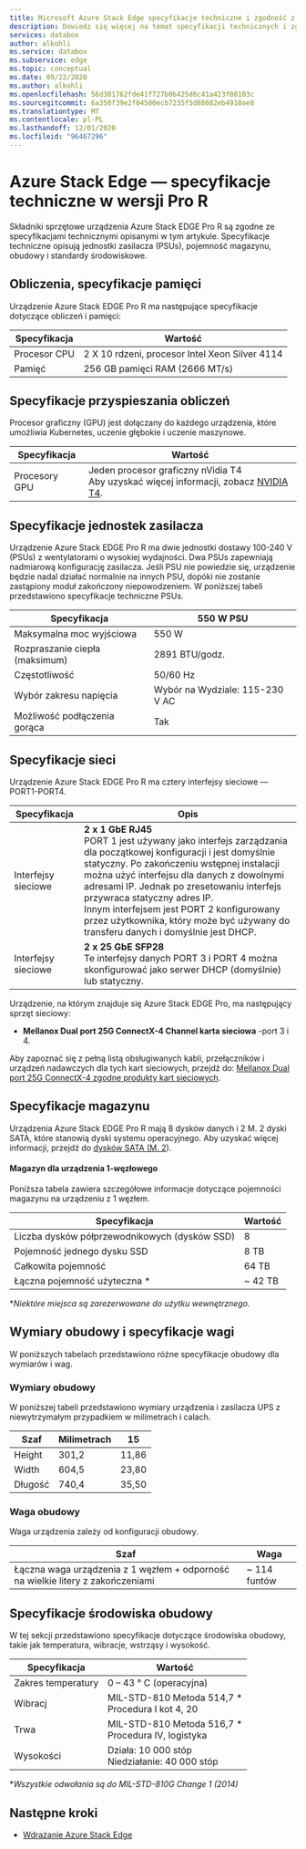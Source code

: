 ```yaml
---
title: Microsoft Azure Stack Edge specyfikacje techniczne i zgodność z pakietem Pro R | Microsoft Docs
description: Dowiedz się więcej na temat specyfikacji technicznych i zgodności dla urządzenia z Azure Stack EDGE Pro R
services: databox
author: alkohli
ms.service: databox
ms.subservice: edge
ms.topic: conceptual
ms.date: 09/22/2020
ms.author: alkohli
ms.openlocfilehash: 56d301762fde41f727b0b425d6c41a423f08103c
ms.sourcegitcommit: 6a350f39e2f04500ecb7235f5d88682eb4910ae8
ms.translationtype: MT
ms.contentlocale: pl-PL
ms.lasthandoff: 12/01/2020
ms.locfileid: "96467296"
---
```

# <a name="azure-stack-edge-pro-r-technical-specifications"></a>Azure Stack Edge — specyfikacje techniczne w wersji Pro R

Składniki sprzętowe urządzenia Azure Stack EDGE Pro R są zgodne ze specyfikacjami technicznymi opisanymi w tym artykule. Specyfikacje techniczne opisują jednostki zasilacza (PSUs), pojemność magazynu, obudowy i standardy środowiskowe.


## <a name="compute-memory-specifications"></a>Obliczenia, specyfikacje pamięci

Urządzenie Azure Stack EDGE Pro R ma następujące specyfikacje dotyczące obliczeń i pamięci:

| Specyfikacja       | Wartość                  |
|---------------------|------------------------|
| Procesor CPU    | 2 X 10 rdzeni, procesor Intel Xeon Silver 4114 |
| Pamięć              | 256 GB pamięci RAM (2666 MT/s)     |


## <a name="compute-acceleration-specifications"></a>Specyfikacje przyspieszania obliczeń

Procesor graficzny (GPU) jest dołączany do każdego urządzenia, które umożliwia Kubernetes, uczenie głębokie i uczenie maszynowe.

| Specyfikacja           | Wartość                  |
|-------------------------|----------------------------|
| Procesory GPU   | Jeden procesor graficzny nVidia T4 <br> Aby uzyskać więcej informacji, zobacz [NVIDIA T4](https://www.nvidia.com/en-us/data-center/tesla-t4/).| 

## <a name="power-supply-unit-specifications"></a>Specyfikacje jednostek zasilacza

Urządzenie Azure Stack EDGE Pro R ma dwie jednostki dostawy 100-240 V (PSUs) z wentylatorami o wysokiej wydajności. Dwa PSUs zapewniają nadmiarową konfigurację zasilacza. Jeśli PSU nie powiedzie się, urządzenie będzie nadal działać normalnie na innych PSU, dopóki nie zostanie zastąpiony moduł zakończony niepowodzeniem. W poniższej tabeli przedstawiono specyfikacje techniczne PSUs.

| Specyfikacja           | 550 W PSU                  |
|-------------------------|----------------------------|
| Maksymalna moc wyjściowa    | 550 W                      |
| Rozpraszanie ciepła (maksimum)                   | 2891 BTU/godz.                |
| Częstotliwość               | 50/60 Hz                   |
| Wybór zakresu napięcia | Wybór na Wydziale: 115-230 V AC |
| Możliwość podłączenia gorąca           | Tak                        |

## <a name="network-specifications"></a>Specyfikacje sieci

Urządzenie Azure Stack EDGE Pro R ma cztery interfejsy sieciowe — PORT1-PORT4. 


|Specyfikacja  |Opis                              |
|----------------------|----------------------------------|
|Interfejsy sieciowe    |**2 x 1 GbE RJ45** <br> PORT 1 jest używany jako interfejs zarządzania dla początkowej konfiguracji i jest domyślnie statyczny. Po zakończeniu wstępnej instalacji można użyć interfejsu dla danych z dowolnymi adresami IP. Jednak po zresetowaniu interfejs przywraca statyczny adres IP. <br>Innym interfejsem jest PORT 2 konfigurowany przez użytkownika, który może być używany do transferu danych i domyślnie jest DHCP.     |
|Interfejsy sieciowe    |**2 x 25 GbE SFP28** <br> Te interfejsy danych PORT 3 i PORT 4 można skonfigurować jako serwer DHCP (domyślnie) lub statyczny.            |

Urządzenie, na którym znajduje się Azure Stack EDGE Pro, ma następujący sprzęt sieciowy:

* **Mellanox Dual port 25G ConnectX-4 Channel karta sieciowa** -port 3 i 4. 

<!--Here are the details for the Mellanox card: MCX4421A-ACAN

| Parameter           | Description                 |
|-------------------------|----------------------------|
| Model    | ConnectX®-4 Lx EN network interface card                      |
| Model Description               | 25GbE dual-port SFP28; PCIe3.0 x8; ROHS R6                    |
| Device Part Number (XR2) | MCX4421A-ACAN  |
| PSID (R640)           | MT_2420110034                         |-->
<!-- confirm w/ Ravi what is this-->

Aby zapoznać się z pełną listą obsługiwanych kabli, przełączników i urządzeń nadawczych dla tych kart sieciowych, przejdź do: [Mellanox Dual port 25G ConnectX-4 zgodne produkty kart sieciowych](https://docs.mellanox.com/display/ConnectX4LxFirmwarev14271016/Firmware+Compatible+Products).

## <a name="storage-specifications"></a>Specyfikacje magazynu

Urządzenia Azure Stack EDGE Pro R mają 8 dysków danych i 2 M. 2 dyski SATA, które stanowią dyski systemu operacyjnego. Aby uzyskać więcej informacji, przejdź do [dysków SATA (M. 2](https://en.wikipedia.org/wiki/M.2)).

#### <a name="storage-for-1-node-device"></a>Magazyn dla urządzenia 1-węzłowego

Poniższa tabela zawiera szczegółowe informacje dotyczące pojemności magazynu na urządzeniu z 1 węzłem.

|     Specyfikacja                          |     Wartość             |
|--------------------------------------------|-----------------------|
|    Liczba dysków półprzewodnikowych (dysków SSD)     |    8                  |
|    Pojemność jednego dysku SSD                     |    8 TB               |
|    Całkowita pojemność                          |    64 TB              |
|    Łączna pojemność użyteczna *                  |    ~ 42 TB          |

**Niektóre miejsca są zarezerwowane do użytku wewnętrznego.*

<!--#### Storage for 4-node device

The following table has the details for the storage capacity of the 4-node device.

|     Specification                          |     Value             |
|--------------------------------------------|-----------------------|
|    Number of solid-state drives (SSDs)     |    32 (4 X 8 disks for 4 devices)                |
|    Single SSD capacity                     |    8 TB               |
|    Total capacity                          |    256 TB              |
|    Total usable capacity*                  |    ~ 163 TB          |

**After mirroring and parity, and reserving some space for internal use.* -->


## <a name="enclosure-dimensions-and-weight-specifications"></a>Wymiary obudowy i specyfikacje wagi

W poniższych tabelach przedstawiono różne specyfikacje obudowy dla wymiarów i wag.

### <a name="enclosure-dimensions"></a>Wymiary obudowy 

W poniższej tabeli przedstawiono wymiary urządzenia i zasilacza UPS z niewytrzymałym przypadkiem w milimetrach i calach.

|     Szaf     |     Milimetrach     |     15     |
|-------------------|---------------------|----------------|
|    Height         |    301,2            |    11,86       |
|    Width          |    604,5            |    23,80       |
|    Długość         |    740,4            |    35,50       |

<!--#### For the 4-node system

For the 4-node system, the servers and the heater are shipped in a 5U case and the UPS are shipped in a 4U case.

The following table lists the dimensions of the 5U device case:  

|     Enclosure     |     Millimeters   |     Inches     |
|-------------------|-------------------|----------------|
|    Height         |    387.4          |    15.25       |
|    Width          |    604.5          |    23.80       |
|    Length         |    901.7          |    35.50       |

The following table lists the dimensions of the 4U UPS case: 

|     Enclosure     |     Millimeters   |     Inches    |
|-------------------|-------------------|---------------|
|    Height         |    342.9          |    13.5       |
|    Width          |    604.5          |   23.80       |
|    Length         |    901.7          |   35.50       |
-->

### <a name="enclosure-weight"></a>Waga obudowy 

Waga urządzenia zależy od konfiguracji obudowy.

|     Szaf                                 |     Waga          |
|-----------------------------------------------|---------------------|
|    Łączna waga urządzenia z 1 węzłem + odporność na wielkie litery z zakończeniami     |    ~ 114 funtów          |

<!--#### For the 4-node system

|     Enclosure                                 |     Weight          |
|-----------------------------------------------|---------------------|
|   Approximate weight of fully populated 4 devices + heater in 5U case     |    ~200 lbs.          |
|   Approximate weight of fully populated 4 UPS in 4U case    |    ~145 lbs.          |
-->

## <a name="enclosure-environment-specifications"></a>Specyfikacje środowiska obudowy

W tej sekcji przedstawiono specyfikacje dotyczące środowiska obudowy, takie jak temperatura, wibracje, wstrząsy i wysokość.


|     Specyfikacja              |     Wartość    |
|--------------------------------|-------------------------------------------------------------------|
|     Zakres temperatury          |     0 – 43 ° C (operacyjna)    |
|     Wibracj                  |     MIL-STD-810 Metoda 514,7 *<br>Procedura I kot 4, 20                  |
|     Trwa                      |     MIL-STD-810 Metoda 516,7 *<br>Procedura IV, logistyka                 |
|     Wysokości                   |     Działa: 10 000 stóp<br>Niedziałanie: 40 000 stóp          |

**Wszystkie odwołania są do MIL-STD-810G Change 1 (2014)*

## <a name="next-steps"></a>Następne kroki

- [Wdrażanie Azure Stack Edge](azure-stack-edge-placeholder.md)
